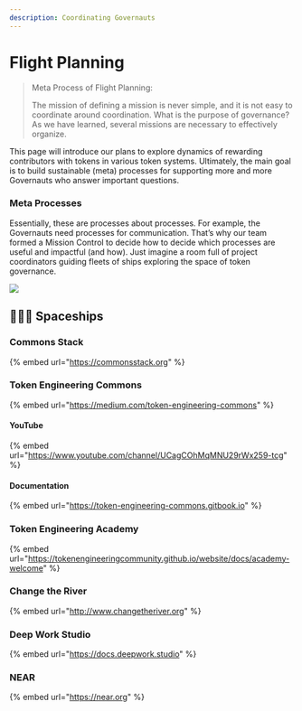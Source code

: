 ```yaml
---
description: Coordinating Governauts
---
```


# Flight Planning

> Meta Process of Flight Planning:
>
> The mission of defining a mission is never simple, and it is not easy to coordinate around coordination. What is the purpose of governance? As we have learned, several missions are necessary to effectively organize.

This page will introduce our plans to explore dynamics of rewarding contributors with tokens in various token systems. Ultimately, the main goal is to build sustainable \(meta\) processes for supporting more and more Governauts who answer important questions.

### Meta Processes

Essentially, these are processes about processes. For example, the Governauts need processes for communication. That’s why our team formed a Mission Control to decide how to decide which processes are useful and impactful \(and how\). Just imagine a room full of project coordinators guiding fleets of ships exploring the space of token governance.

![](https://lh3.googleusercontent.com/R1e4Rx_PMtyPZFyw7B4OGHn7SNj6AzVB8IyH7sKpho5eNiqBO1T8kq0ke94mkZQfQr6eplxPh-lEM8UPwObcFGvUTG1R0GuaODXBJbcZKqH4BSfbfJ1fb34gD1-aZ1ngWYiHRpA-)

## 🚀🚀🚀 Spaceships

### Commons Stack

{% embed url="https://commonsstack.org" %}

### Token Engineering Commons

{% embed url="https://medium.com/token-engineering-commons" %}

#### YouTube

{% embed url="https://www.youtube.com/channel/UCagCOhMqMNU29rWx259-tcg" %}

#### Documentation

{% embed url="https://token-engineering-commons.gitbook.io" %}

### Token Engineering Academy

{% embed url="https://tokenengineeringcommunity.github.io/website/docs/academy-welcome" %}

### Change the River

{% embed url="http://www.changetheriver.org" %}

### Deep Work Studio

{% embed url="https://docs.deepwork.studio" %}

### NEAR

{% embed url="https://near.org" %}

